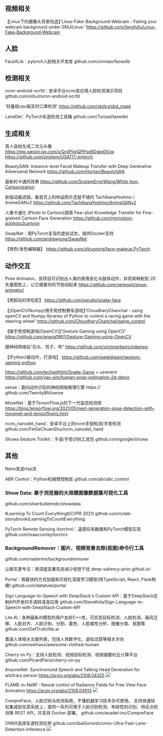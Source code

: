 ## 视频相关

【Linux下的摄像头背景伪造】’Linux-Fake-Background-Webcam - Faking your webcam background under GNU/Linux.'
https://github.com/fangfufu/Linux-Fake-Background-Webcam

## 人脸

FaceXLib：pytorch人脸相关开发库
github.com/xinntao/facexlib

## 检测相关

ncnn-android-scrfd：安卓平台ncnn库应用人脸检测演示项目
github.com/nihui/ncnn-android-scrfd

'轻量级cpu版实时口罩检测' 
https://github.com/sbdcv/sbd_mask

LaneDet：PyTorch车道检测工具箱
github.com/Turoad/lanedet


## 生成相关

真人自拍生成二次元头像
https://mp.weixin.qq.com/s/Qr4PlxjiQPPoxRDskeDIUw https://github.com/znxlwm/UGATIT-pytorch

BeautyGAN: Instance-level Facial Makeup Transfer with Deep Generative Adversarial Network
https://github.com/Honlan/BeautyGAN

最新的卡通风效果
https://github.com/SystemErrorWang/White-box-Cartoonization

新版动画滤镜，看首页上的样品照片还挺不错的 TachibanaYoshino / AnimeGANv2
https://github.com/TachibanaYoshino/AnimeGANv2

人像卡通化 (Photo to Cartoon)探索 Few-shot Knowledge Transfer for Fine-grained Cartoon Face Generation
https://github.com/minivision-ai/photo2cartoon

SwapNet：用PyTorch复现的虚拟试衣，提供Docker支持
https://github.com/andrewjong/SwapNet

【唇色/发色编辑器】
https://github.com/zllrunning/face-makeup.PyTorch

## 动作交互

Pose Animator。该项目可识别出人类的表情变化与肢体动作，并将其映射到 2D 矢量图型上，让它跟着你的节拍动起来
https://github.com/yemount/pose-animator/

【用脸玩的贪吃蛇】
https://github.com/paruby/snake-face

【(OpenCV/Numpy)用手势控制赛车游戏】’ChoudharyChanchal - using openCV and Numpy libraries of Python to control a racing game with the steering wheel'
https://github.com/ChoudharyChanchal/game_control

【做手势控制游戏(OpenCV)】’Gesture Gaming using OpenCV' 
https://github.com/gnana1997/Gesture-Gaming-using-OpenCV

跟神经网络玩“石头、剪子、布”
https://github.com/victorqribeiro/jokenpo

【(Python)做动作，打游戏】
https://github.com/pateldigant/gesture-gaming-python


https://github.com/techwithtim/Snake-Game + usrevent
https://github.com/yas-sim/human-pose-estimation-2d-demo

sense：面向动作识别的神经网络推理引擎
https:// github.com/TwentyBN/sense

MoveNet：基于TensorFlow.js的下一代姿态检测库
https://blog.tensorflow.org/2021/05/next-generation-pose-detection-with-movenet-and-tensorflowjs.html

ncnn_nanodet_hand：安卓平台上的ncnn手部检测/手势检测
github.com/FeiGeChuanShu/ncnn_nanodet_hand

Shuwa Gesture Toolkit：手语/手势识别工具包
github.com/google/shuwa

## 其他

Nano发送rtsp流

ABR Control：Python机械臂控制库
github.com/abr/abr_control

### Show Data: 基于浏览器的大规模图像数据集可视化工具
github.com/silverbulletmdc/showdata 

《Learning To Count Everything》(CVPR 2021) 
github.com/cvlab-stonybrook/LearningToCountEverything

PyTorch Remote Sensing (torchrs)：遥感任务数据和PyTorch模型实现
github.com/isaaccorley/torchrs

### BackgroundRemover：图片、视频背景去除(抠图)命令行工具
github.com/nadermx/backgroundremover 

让聊天更专注：用深度显著先验减少视觉干扰
deep-saliency-prior.github.io/

Portal：用最快的方式加载和可视化深度学习模型(用TypeScript, React, Flask构建)
github.com/datature/portal

Sign Language-to-Speech with DeepStack's Custom API：基于DeepStack定制API开发的手语转语音应用
github.com/SteveKola/Sign-Language-to-Speech-with-DeepStack-Custom-API

Lite.AI：各种最新AI模型的用户友好C++库，可实现目标检测、人脸检测、画风迁移、人脸对齐、人脸识别、分割、着色、人脸属性分析、图像分类、抠图等
github.com/DefTruth/lite.ai

着装人体相关文献列表，包括人体数字化、虚拟试穿等相关方向
github.com/weihaox/awesome-clothed-human

Cherry on Py：支持人脸检测、视频目标检测、视频摘要的云计算平台
github.com/PicardParis/cherry-on-py

AnyoneNet: Synchronized Speech and Talking Head Generation for arbitrary person
https://arxiv.org/abs/2108.04325
![](https://wx3.sinaimg.cn/mw690/5396ee05ly1gtdkkjllf1j20nv099q4z.jpg)

FLAME-in-NeRF : Neural control of Radiance Fields for Free View Face Animation
https://arxiv.org/abs/2108.04913
![](https://wx4.sinaimg.cn/mw690/5396ee05ly1gteqg3aq7bj20vg0omjyw.jpg)

CompreFace，人脸识别与检测系统，不懂机器学习技术亦可使用。
支持快速轻松集成到任意系统上，提供一系列可用于人脸识别检测、年龄性别识别、特征点检测等 REST API，并支持 Docker 部署。
github.com/exadel-inc/CompreFace ​​​​

ONNX高效车道检测实例
github.com/ibaiGorordo/onnx-Ultra-Fast-Lane-Detection-Inference
![](https://wx2.sinaimg.cn/mw690/5396ee05ly1gtyqyoqfk2j20zk0k0kc1.jpg)